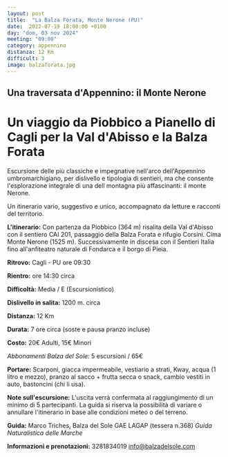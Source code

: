 ```yaml
---
layout: post
title:  "La Balza Forata, Monte Nerone (PU)"
date:  2022-07-19 18:00:00 +0100
day: "dom, 03 nov 2024"
meeting: "09:00"
category: appennino 
distanza: 12 Km
difficult: 3
image: balzaforata.jpg
---
```


## Una traversata d'Appennino: il Monte Nerone

# Un viaggio da Piobbico a Pianello di Cagli per la Val d'Abisso e la Balza Forata

Escursione delle più classiche e impegnative nell'arco dell'Appennino umbromarchigiano, per dislivello e tipologia di sentieri, ma che consente l'esplorazione integrale di una dell montagna più affascinanti: il monte Nerone.

Un itinerario vario, suggestivo e unico, accompagnato da letture e racconti del territorio.

**L'itinerario:** Con partenza da Piobbico (364 m) risalita della Val d'Abisso con il sentiero CAI 201, passaggio della Balza Forata e rifugio Corsini. Cima Monte Nerone (1525 m). Successivamente in discesa con il Sentieri Italia fino all'anfiteatro naturale di Fondarca e il borgo di Pieia.

**Ritrovo:** Cagli - PU ore 09:30

**Rientro:** ore 14:30 circa 

**Difficoltà:** Media / E (Escursionistico)

**Dislivello in salita:**  1200 m. circa

**Distanza:** 12 Km

**Durata:** 7 ore circa (soste e pausa pranzo incluse)

**Costo:** 20€ Adulti, 15€ Minori

*Abbonamenti Balza del Sole:* 5 escursioni / 65€

**Portare:** Scarponi, giacca impermeabile, vestiario a strati, Kway, acqua (1 litro e mezzo), pranzo al sacco + frutta secca o snack, cambio vestiti in auto, bastoncini (chi li usa). 

**Note sull'escursione:** L'uscita verrà confermata al raggiungimento di un minimo di 5 partecipanti. La guida si riserva la possibilità di variare o annullare l'itinerario in base alle condizioni meteo o del terreno.


**Guida:** Marco Triches, Balza del Sole GAE LAGAP (tessera n.368)
*Guida Naturalistica delle Marche*

**Informazioni e prenotazioni:** 3281834019 info@balzadelsole.com
